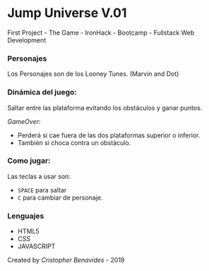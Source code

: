 # Jump Universe V.01

First Project - The Game  - IronHack - Bootcamp - Fullstack Web Development

### Personajes

Los Personajes son de los Looney Tunes. (Marvin and Dot)

### Dinámica del juego:

Saltar entre las plataforma evitando los obstáculos y ganar puntos.

*GameOver*:
- Perderá si cae fuera de las dos plataformas superior o inferior.
- También si choca contra un obstáculo.

### Como jugar: 

Las teclas a usar son:
* ```SPACE``` para saltar
* ```C``` para cambiar de personaje.

### Lenguajes 

* HTML5 
* CSS
* JAVASCRIPT


Created by *Cristopher Benavides* - 2019
